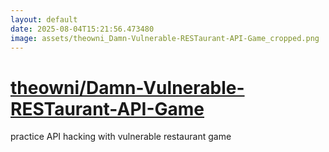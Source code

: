 ```yaml
---
layout: default
date: 2025-08-04T15:21:56.473480
image: assets/theowni_Damn-Vulnerable-RESTaurant-API-Game_cropped.png
---
```


# [theowni/Damn-Vulnerable-RESTaurant-API-Game](https://github.com/theowni/Damn-Vulnerable-RESTaurant-API-Game)

practice API hacking with vulnerable restaurant game
